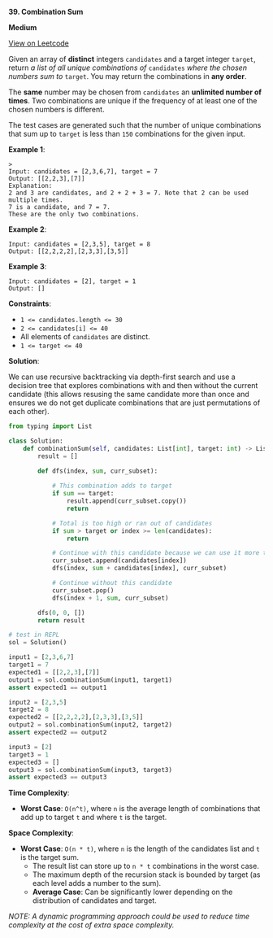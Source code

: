 **39. Combination Sum**

**Medium**

[View on Leetcode](https://leetcode.com/problems/combination-sum/)

Given an array of **distinct** integers `candidates` and a target integer `target`, return *a list of all unique combinations of* `candidates` *where the chosen numbers sum to* `target`. You may return the combinations in **any order**.

The **same** number may be chosen from `candidates` an **unlimited number of times**. Two combinations are unique if the frequency of at least one of the chosen numbers is different.

The test cases are generated such that the number of unique combinations that sum up to `target` is less than `150` combinations for the given input.

**Example 1**:

    >
    Input: candidates = [2,3,6,7], target = 7
    Output: [[2,2,3],[7]]
    Explanation:
    2 and 3 are candidates, and 2 + 2 + 3 = 7. Note that 2 can be used multiple times.
    7 is a candidate, and 7 = 7.
    These are the only two combinations.

**Example 2**:

>
    Input: candidates = [2,3,5], target = 8
    Output: [[2,2,2,2],[2,3,3],[3,5]]

**Example 3**:

>
    Input: candidates = [2], target = 1
    Output: []

**Constraints**:

- `1 <= candidates.length <= 30`
- `2 <= candidates[i] <= 40`
- All elements of `candidates` are distinct.
- `1 <= target <= 40`

**Solution**:

We can use recursive backtracking via depth-first search and use a decision tree that explores combinations with and then without the current candidate (this allows resusing the same candidate more than once and ensures we do not get duplicate combinations that are just permutations of each other).

```python
from typing import List

class Solution:
    def combinationSum(self, candidates: List[int], target: int) -> List[List[int]]:
        result = []

        def dfs(index, sum, curr_subset):
            
            # This combination adds to target
            if sum == target:
                result.append(curr_subset.copy())
                return

            # Total is too high or ran out of candidates
            if sum > target or index >= len(candidates):
                return

            # Continue with this candidate because we can use it more than once
            curr_subset.append(candidates[index])
            dfs(index, sum + candidates[index], curr_subset)

            # Continue without this candidate
            curr_subset.pop()
            dfs(index + 1, sum, curr_subset)

        dfs(0, 0, [])
        return result

# test in REPL
sol = Solution()

input1 = [2,3,6,7]
target1 = 7
expected1 = [[2,2,3],[7]]
output1 = sol.combinationSum(input1, target1)
assert expected1 == output1

input2 = [2,3,5]
target2 = 8
expected2 = [[2,2,2,2],[2,3,3],[3,5]]
output2 = sol.combinationSum(input2, target2)
assert expected2 == output2

input3 = [2]
target3 = 1
expected3 = []
output3 = sol.combinationSum(input3, target3)
assert expected3 == output3
```

**Time Complexity**:

- **Worst Case**: `O(n^t)`, where `n` is the average length of combinations that add up to target `t` and where `t` is the target.

**Space Complexity**:

- **Worst Case**: `O(n * t)`, where `n` is the length of the candidates list and `t` is the target sum.
    - The result list can store up to `n * t` combinations in the worst case.
    - The maximum depth of the recursion stack is bounded by target (as each level adds a number to the sum).
    - **Average Case**: Can be significantly lower depending on the distribution of candidates and target.

*NOTE: A dynamic programming approach could be used to reduce time complexity at the cost of extra space complexity.*
